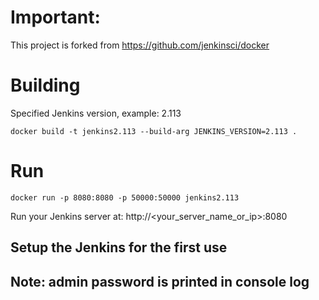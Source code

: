 # Important: 

  This project is forked from https://github.com/jenkinsci/docker 

# Building

Specified Jenkins version, example: 2.113
  ```
  docker build -t jenkins2.113 --build-arg JENKINS_VERSION=2.113 .
  ```

# Run 
  ```
  docker run -p 8080:8080 -p 50000:50000 jenkins2.113
  ```
  Run your Jenkins server at: http://<your_server_name_or_ip>:8080
  ## Setup the Jenkins for the first use
  ## Note: admin password is printed in console log
  
